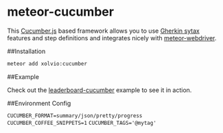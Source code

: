meteor-cucumber
===============

This [Cucumber.js](https://github.com/cucumber/cucumber-js) based framework allows you to use
[Gherkin sytax](https://github.com/cucumber/cucumber/wiki/Gherkin) features and step definitions and
integrates nicely with [meteor-webdriver](https://github.com/xolvio/meteor-webdriver).

##Installation
```sh
meteor add xolvio:cucumber
```

##Example

Check out the [leaderboard-cucumber](https://github.com/meteor-velocity/velocity-examples/tree/master/leaderboard-cucumber)
example to see it in action.

##Environment Config

`CUCUMBER_FORMAT=summary/json/pretty/progress`
`CUCUMBER_COFFEE_SNIPPETS=1`
`CUCUMBER_TAGS='@mytag'`

